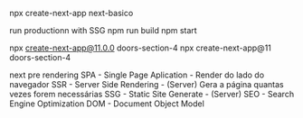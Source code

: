 npx create-next-app next-basico

run productionn with SSG 
  npm run build
  npm start 

npx create-next-app@11.0.0 doors-section-4
npx create-next-app@11 doors-section-4

next pre rendering
  SPA - Single Page Aplication - Render do lado do navegador
  SSR - Server Side Rendering - (Server)
    Gera a página quantas vezes forem necessárias
  SSG - Static Site Generate - (Server)
  SEO - Search Engine Optimization
  DOM - Document Object Model